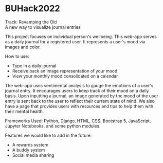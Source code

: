 # BUHack2022
Track: Revamping the Old  
A new way to visualize journal entries

This project focuses on individual person's wellbeing. This web-app serves as a daily journal for a registered user. It represents a user's mood via images and color.
  
How to use:
- Type in a daily journal
- Receive back an image representation of your mood
- View your monthly mood consolidated on a calendar

The web-app uses sentimental analysis to gauge the emotions of a user's journal entry. It encourages users to keep track of their mood on a daily basis. Upon inputting a journal, an image generated by the mood of the user entry is sent back to the user to reflect their current state of mind. We also have a page that provides users with resources and tips to help them with their mental health.

Frameworks Used: Python, Django, HTML, CSS, Bootstrap 5, JavaScript, Jupyter Notebooks, and some python modules. 

Features we would like to add in the future:
- A rewards system
- A buddy system
- Social media sharing
